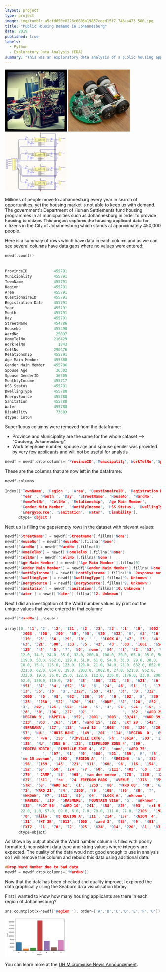 ```yaml
---
layout: project
type: project
image: img/tumblr_a5cfd650e8226c6606a19837ceed15f7_748aa473_500.jpg
title: "Public Housing Demand in Johannesburg"
date: 2019
published: true
labels:
  - Python
  - Exploratory Data Analysis (EDA)
summary: "This was an exploratory data analysis of a public housing applicant database."
---
```


<div class="text-center p-4">
  <img width="200px" src="../img/micromouse/micromouse-robot.png" class="img-thumbnail" >
  <img width="200px" src="../img/micromouse/micromouse-robot-2.jpg" class="img-thumbnail" >
  <img width="200px" src="../img/micromouse/micromouse-circuit.png" class="img-thumbnail" >
</div>

Millions of people move to Johannesburg every year in search of opportunities, yet the housing market is not able to keep up with demand.
The government's Department of Human Settlements fund housing programmes in all municpalities such as Johannesburg in order to provide housing to citizen.
This project explores the housing applicant data for citizens in the City of Johannesburg which stands at approximately 450,000 people.

Here is a summary of rows which have data in each column and as we can see several columns have data gaps where no values were entered:

```cpp
newdf.count()


ProvinceID            455791
Municipality          455791
TownName              455791
Region                455791
Area                  455791
QuestionaireID        455791
Registration Date     455791
Year                  455791
Month                 455791
Day                   455791
StreetName            454786
HouseNo               455498
WardNo                 25097
HomeTelNo             216429
WorkTelNo               1843
CellNo                290476
Relationship          455791
Age Main Member       455388
Gender Main Member    455786
Spouse Age             36302
Spouse GenderID        36305
MonthlyIncome         455717
HSS Status            455791
DwellingType          455788
EnergySource          455788
Sanitation            455788
Water                 455788
Disability             73683
dtype: int64
```

Superfluous columns were removed from the dataframe:
- Province and Municipality are the same for the whole dataset --> "Gauteng, Johannesburg"
- Work telephone number, spouse age and spouse gender was provided by very few applicants and will not be useful for analysis

```cpp
newdf = newdf.drop(columns=['ProvinceID','Municipality','WorkTelNo','Spouse Age', 'Spouse GenderID'])
```

These are the columns that are now left in the dataframe:

```cpp
newdf.columns

Index(['TownName', 'Region ', 'Area', 'QuestionaireID', 'Registration Date',
       'Year ', 'Month ', 'Day', 'StreetName', 'HouseNo', 'WardNo',
       'HomeTelNo', 'CellNo', 'Relationship', 'Age Main Member',
       'Gender Main Member', 'MonthlyIncome', 'HSS Status', 'DwellingType',
       'EnergySource', 'Sanitation', 'Water', 'Disability'],
      dtype='object')
```

Next up is filling the gaps/empty rows in the dataset with relevant values:

```cpp
newdf['StreetName'] = newdf['StreetName'].fillna('None')
newdf['HouseNo'] = newdf['HouseNo'].fillna('None')
newdf['WardNo'] = newdf['WardNo'].fillna(0)
newdf['HomeTelNo'] = newdf['HomeTelNo'].fillna('None')
newdf['CellNo'] = newdf['CellNo'].fillna('None')
newdf['Age Main Member'] = newdf['Age Main Member'].fillna(0)
newdf['Gender Main Member'] = newdf['Gender Main Member'].fillna('None')
newdf['MonthlyIncome'] = newdf['MonthlyIncome'].fillna('0. Response not given')
newdf['DwellingType'] = newdf['DwellingType'].fillna('9. Unknown')
newdf['EnergySource'] = newdf['EnergySource'].fillna('9. Unknown')
newdf['Sanitation'] = newdf['Sanitation'].fillna('10. Unknown')
newdf['Water'] = newdf['Water'].fillna('12. Unknown')
```

Next I did an investigation of the Ward number values by print out the unique values that were entered in that column:
```cpp
newdf['WardNo'].unique()

array([0, '11', '2', '12', '121', '32', '23', '22', '21', '10', '1002',
       '2003', '100', '200', '65', '95', '920', '632', '0', '62', '16',
       '119', '25', '66', '29', '19', ' ', 'BLOCK 8', '47', '53', '48',
       '63', '321', '500', '153', '85', '42', '43', '103', '1661', '654',
       '129', '44', '45', '7', '50', 'none', '84', '49', '82', '52', '9',
       12.0, 14.0, 24.0, 35.0, 32.0, 200.0, 100.0, 20.0, 65.0, 95.0, 50.0,
       119.0, 53.0, 952.0, 129.0, 51.0, 61.0, 54.0, 31.0, 29.0, 30.0,
       10.0, 15.0, 125.0, 123.0, 120.0, 21.0, 34.0, 28.0, 632.0, 652.0,
       321.0, 62.0, 654.0, 39.0, 2003.0, 1002.0, 27.0, 621.0, 962.0,
       332.0, 19.0, 26.0, 25.0, 122.0, 112.0, 236.0, 3176.0, 23.0, 2001.0,
       52.0, 130.0, 110.0, '26', '33', '300', '231', '35', '621', '36',
       '951', '37', '34', '652', '54', '6', '24', '46', '51', '1', '17',
       '13', '55', '18', 'Q', '2127', '259', '41', '38', '39', '322',
       '2000', '20', '98', '962', '130', '14', '40', '102', '8', '230',
       '123', '1230', '522', '620', '191', 'NONE', '31', '120', '852',
       '3', '202', '125', '563', '630', '5', '4', '56', '921', '15', '27',
       '28', '30', '106', '227', '92', '             ', '362', 'WARD 25',
       'REGION 9', 'MAPETLA', '952', '2001', '3003', '39/41', 'WARD 39',
       '213', '963', '263', '210', 'ward 15', '122', 'EXT 29', '542',
       '49FARANA', '127', '113', 'ward 12', '1003', '193', '320', '520',
       '57', 'NUL', 'CHRIS HANI', '149', '201', '114', 'REGION  D', '651',
       '400', ' N/A', '258', 'PIMVILLE EXT6', 'kh', '4061A', '203', '115',
       '135', 'NU', 'ZONE 6', '128', 'DIEPKLOOF ZONE 4', '199',
       'PROTEA NORTH', 'PIMVILLE ZONE 4', '67', 'non', 'WARD 75',
       '         ', '107', '91', '90', '600', '521', '159', 'E', '75',
       'no 15 avenue', '3002', 'REGION A', ']', 'REGION6', 'A', '352',
       '156', '1159', '145', '221', '911', '960', '96', '116', '154',
       '152', '69', '650', '124', '77', '60', '2111', '403', '68', '118',
       '279', ' CAMP', '58', '965', 'van der merwe', '178', '1830', '126',
       '627', '1811', 'fre', '24  FREEDOM PARK', 'AVENUE', '1376', '3597',
       'STR', '59', 'WARD 62', '61', '1259', '86', 'WARD 60', 'NO', '610',
       '73', 'WARD 21', '74', '2100', '79', '105', '196', '80', 'T',
       'UNKOWN', '97', '1122', '89', '64', 'BLOCK A', 'unknoww',
       'THABEDE', '110', 'GRASMERE', 'MOUNTAIN VIEW', 'G', 'unknown',
       '832', 'PLOT 56', 'WARD 10', '241', '358', '829', '693', 'ext 9',
       22.0, 1.0, 57.0, 89.0, 6.0, 7.0, 79.0, 111.0, 77.0, '2103', '192',
       '78', 'mlilo', '08 REGION A', '111', '214', '177', 'RGION  4',
       '131', 'EXT 3B', '2013', '1000', 'ward 3', '953', '99', '491',
       'EXT2', '71', '70', '72', '925', '624', '914', '220', '81', '83'],
      dtype=object)
```
As shown by output above the Ward number column is filled with poorly formatted,inconsistent data type and string values where integers are expected. The quality of the data would not good enough to use in analysis so I will remove thie column and rebuild this data using additional data.
```cpp
#Drop Ward Number due to bad data
newdf = newdf.drop(columns=['WardNo'])
```

Now that the data has been checked and quality improve, I explored the data graphically using the Seaborn data visualisation library.

First I wanted to know how many housing applicants are there in each region of Johannesburg?
```cpp
sns.countplot(x=newdf['Region '], order=['A','B','C','D','E','F','G'])
```
<div class="text-center p-4">
  <img width="200px" src="../img/Capture.PNG" class="img-thumbnail" >
</div>

You can learn more at the [UH Micromouse News Announcement](https://manoa.hawaii.edu/news/article.php?aId=2857).

